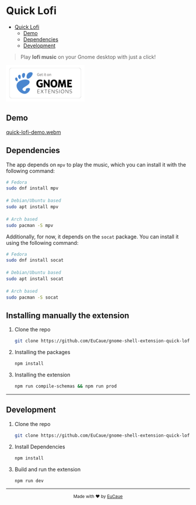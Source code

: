 # Quick Lofi

<!--toc:start-->

- [Quick Lofi](#quick-lofi)
  - [Demo](#demo)
  - [Dependencies](#dependencies)
  - [Development](#development)
  <!--toc:end-->

> Play **lofi music** on your Gnome desktop with just a click!


[<img height="100" src="https://github.com/andyholmes/gnome-shell-extensions-badge/raw/master/get-it-on-ego.png">](https://extensions.gnome.org/extension/6904/quick-lofi/)

## Demo

[quick-lofi-demo.webm](https://github.com/EuCaue/gnome-shell-extension-quick-lofi/assets/69485603/351f34da-023c-4b28-94d6-b49ca83aa34d)

## Dependencies

The app depends on `mpv` to play the music,
which you can install it with the following command:

```bash
# Fedora
sudo dnf install mpv

# Debian/Ubuntu based
sudo apt install mpv

# Arch based
sudo pacman -S mpv
```

Additionally, for now, it depends on the `socat` package.
You can install it using the following command:

```bash
# Fedora
sudo dnf install socat

# Debian/Ubuntu based
sudo apt install socat

# Arch based
sudo pacman -S socat
```

## Installing manually the extension

1.  Clone the repo

    ```bash
    git clone https://github.com/EuCaue/gnome-shell-extension-quick-lofi.git
    ```

2.  Installing the packages

    ```bash
    npm install
    ```

3.  Installing the extension

    ```bash
    npm run compile-schemas && npm run prod
    ```

---

## Development

1. Clone the repo

   ```bash
   git clone https://github.com/EuCaue/gnome-shell-extension-quick-lofi.git
   ```

2. Install Dependencies

   ```bash
   npm install
   ```

3. Build and run the extension

   ```bash
   npm run dev
   ```

---

<small>
  <center>
    Made with ❤️  by  <a href="https://www.github.com/EuCaue" target="_blank">EuCaue</a>
  </center>
</small>
